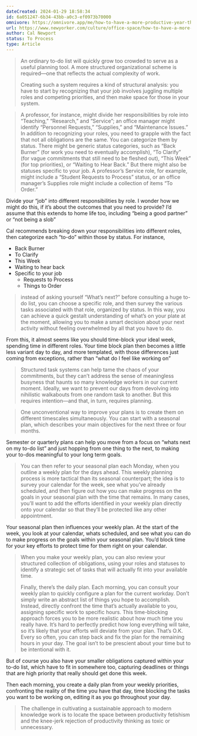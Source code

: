 ```yaml
---
dateCreated: 2024-01-29 18:58:34
id: 6a051247-6b34-43bb-a0c3-ef0973b70000
omnivore: https://omnivore.app/me/how-to-have-a-more-productive-year-the-new-yorker-18d57a8d3a6
url: https://www.newyorker.com/culture/office-space/how-to-have-a-more-productive-year
author: Cal Newport
status: To Process
type: Article
---
```



> An ordinary to-do list will quickly grow too crowded to serve as a useful planning tool. A more structured organizational scheme is required—one that reflects the actual complexity of work.
> 
> Creating such a system requires a kind of structural analysis: you have to start by recognizing that your job involves juggling multiple roles and competing priorities, and then make space for those in your system. 



> A professor, for instance, might divide her responsibilities by role into “Teaching,” “Research,” and “Service”; an office manager might identify “Personnel Requests,” “Supplies,” and “Maintenance Issues.” In addition to recognizing your roles, you need to grapple with the fact that not all obligations are the same. You can categorize them by status. There might be generic status categories, such as “Back Burner” (for work you need to eventually accomplish), “To Clarify” (for vague commitments that still need to be fleshed out), “This Week” (for top priorities), or “Waiting to Hear Back.” But there might also be statuses specific to your job. A professor’s Service role, for example, might include a “Student Requests to Process” status, or an office manager’s Supplies role might include a collection of items “To Order.” 

Divide your “job” into different responsibilities by role. I wonder how we might do this, if it’s about the outcomes that you need to provide? I’d assume that this extends to home life too, including “being a good partner” or “not being a slob”

Cal recommends breaking down your responsibilities into different roles, then categorize each “to-do” within those by status. For instance,
- Back Burner
- To Clarify
- This Week
- Waiting to hear back
- Specific to your job
	- Requests to Process
	- Things to Order

> instead of asking yourself “What’s next?” before consulting a huge to-do list, you can choose a specific role, and then survey the various tasks associated with that role, organized by status. In this way, you can achieve a quick gestalt understanding of what’s on your plate at the moment, allowing you to make a smart decision about your next activity without feeling overwhelmed by all that you have to do. 

From this, it almost seems like you should time-block your ideal week, spending time in different roles. Your time block plan then becomes a little less variant day to day, and more templated, with those differences just coming from exceptions, rather than “what do I feel like working on”

> Structured task systems can help tame the chaos of your commitments, but they can’t address the sense of meaningless busyness that haunts so many knowledge workers in our current moment. Ideally, we want to prevent our days from devolving into nihilistic walkabouts from one random task to another. But this requires intention—and that, in turn, requires planning. 

> One unconventional way to improve your plans is to create them on different timescales simultaneously. You can start with a seasonal plan, which describes your main objectives for the next three or four months. 

Semester or quarterly plans can help you move from a focus on “whats next on my to-do list” and just hopping from one thing to the next, to making your to-dos meaningful to your long term goals.

> You can then refer to your seasonal plan each Monday, when you outline a weekly plan for the days ahead. This weekly planning process is more tactical than its seasonal counterpart; the idea is to survey your calendar for the week, see what you’ve already scheduled, and then figure out how you can make progress on the goals in your seasonal plan with the time that remains. In many cases, you’ll want to add the efforts identified in your weekly plan directly onto your calendar so that they’ll be protected like any other appointment. 

Your seasonal plan then influences your weekly plan. At the start of the week, you look at your calendar, whats scheduled, and see what you can do to make progress on the goals within your seasonal plan. You’d block time for your key efforts to protect time for them right on your calendar.

> When you make your weekly plan, you can also review your structured collection of obligations, using your roles and statuses to identify a strategic set of tasks that will actually fit into your available time.
> 
> Finally, there’s the daily plan. Each morning, you can consult your weekly plan to quickly configure a plan for the current workday. Don’t simply write an abstract list of things you hope to accomplish. Instead, directly confront the time that’s actually available to you, assigning specific work to specific hours. This time-blocking approach forces you to be more realistic about how much time you really have. It’s hard to perfectly predict how long everything will take, so it’s likely that your efforts will deviate from your plan. That’s O.K. Every so often, you can step back and fix the plan for the remaining hours in your day. The goal isn’t to be prescient about your time but to be intentional with it. 

But of course you also have your smaller obligations captured within your to-do list, which have to fit in somewhere too, capturing deadlines or things that are high priority that really should get done this week.

Then each morning, you create a daily plan from your weekly priorities, confronting the reality of the time you have that day, time blocking the tasks you want to be working on, editing it as you go throughout your day.


> The challenge in cultivating a sustainable approach to modern knowledge work is to locate the space between productivity fetishism and the knee-jerk rejection of productivity thinking as toxic or unnecessary. 


